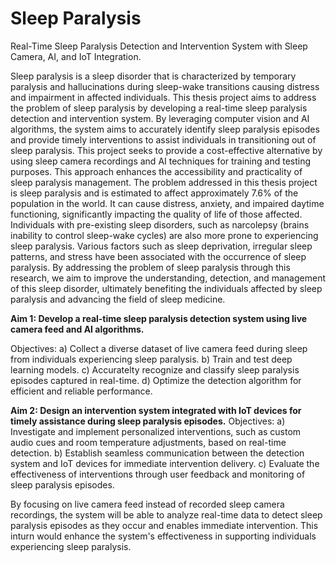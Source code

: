 # Sleep Paralysis
Real-Time Sleep Paralysis Detection and Intervention System with Sleep Camera, AI, and IoT Integration.

Sleep paralysis is a sleep disorder that is characterized by temporary paralysis and hallucinations during sleep-wake transitions causing distress and impairment in affected individuals. This thesis project aims to address the problem of sleep paralysis by developing a real-time sleep paralysis detection and intervention system. By leveraging computer vision and AI algorithms, the system aims to accurately identify sleep paralysis episodes and provide timely interventions to assist individuals in transitioning out of sleep paralysis. This project seeks to provide a cost-effective alternative by using sleep camera recordings and AI techniques for training and testing purposes. This approach enhances the accessibility and practicality of sleep paralysis management.
The problem addressed in this thesis project is sleep paralysis and is estimated to affect approximately 7.6% of the population in the world. It can cause distress, anxiety, and impaired daytime functioning, significantly impacting the quality of life of those affected. Individuals with pre-existing sleep disorders, such as narcolepsy (brains inability to control sleep-wake cycles) are also more prone to experiencing sleep paralysis. Various factors such as sleep deprivation, irregular sleep patterns, and stress have been associated with the occurrence of sleep paralysis.
By addressing the problem of sleep paralysis through this research, we aim to improve the understanding, detection, and management of this sleep disorder, ultimately benefiting the individuals affected by sleep paralysis and advancing the field of sleep medicine.

<b>Aim 1: Develop a real-time sleep paralysis detection system using live camera feed and AI algorithms.</b>
 
Objectives:
a) Collect a diverse dataset of live camera feed during sleep from individuals experiencing sleep paralysis.
b) Train and test deep learning models.
c) Accuratelty recognize and classify sleep paralysis episodes captured in real-time.
d) Optimize the detection algorithm for efficient and reliable performance.

<b>Aim 2: Design an intervention system integrated with IoT devices for timely assistance during sleep paralysis episodes.</b>
Objectives:
a) Investigate and implement personalized interventions, such as custom audio cues and room temperature adjustments, based on real-time detection.
b) Establish seamless communication between the detection system and IoT devices for immediate intervention delivery.
c) Evaluate the effectiveness of interventions through user feedback and monitoring of sleep paralysis episodes.

By focusing on live camera feed instead of recorded sleep camera recordings, the system will be able to analyze real-time data to detect sleep paralysis episodes as they occur and enables immediate intervention. This inturn would enhance the system's effectiveness in supporting individuals experiencing sleep paralysis.
